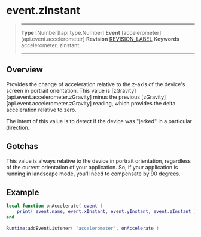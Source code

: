 
# event.zInstant

> --------------------- ------------------------------------------------------------------------------------------
> __Type__              [Number][api.type.Number]
> __Event__             [accelerometer][api.event.accelerometer]
> __Revision__          [REVISION_LABEL](REVISION_URL)
> __Keywords__          accelerometer, zInstant
> --------------------- ------------------------------------------------------------------------------------------

## Overview

Provides the change of acceleration relative to the z-axis of the device's screen in portrait orientation. This value is [zGravity][api.event.accelerometer.zGravity] minus the previous [zGravity][api.event.accelerometer.zGravity] reading, which provides the delta acceleration relative to zero.

The intent of this value is to detect if the device was "jerked" in a particular direction.

## Gotchas

This value is always relative to the device in portrait orientation, regardless of the current orientation of your application. So, if your application is running in landscape mode, you'll need to compensate by 90 degrees.

## Example
 
``````lua
local function onAccelerate( event )
    print( event.name, event.xInstant, event.yInstant, event.zInstant )
end
 
Runtime:addEventListener( "accelerometer", onAccelerate )
``````
